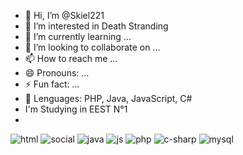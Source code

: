 - 👋 Hi, I’m @Skiel221
- 👀 I’m interested in Death Stranding
- 🌱 I’m currently learning ...
- 💞️ I’m looking to collaborate on ...
- 📫 How to reach me ...
- 😄 Pronouns: ...
- ⚡ Fun fact: ...
- 👾 Lenguages: PHP, Java, JavaScript, C#
- I'm Studying in EEST N°1
- 

![html](https://github.com/user-attachments/assets/65c97774-c0ca-433a-8477-fa805aa0dec5)
![social](https://github.com/user-attachments/assets/89ccfcbd-4695-4181-89c5-ed0766a3e71b)
![java](https://github.com/user-attachments/assets/c880e2d0-7a1a-4876-8f0e-475d40bac814)
![js](https://github.com/user-attachments/assets/5508aab2-1d26-40a2-8b72-09a9afe56c68)
![php](https://github.com/user-attachments/assets/f2bb0c15-6942-43d9-8fac-dbe4a9b98d0f)
![c-sharp](https://github.com/user-attachments/assets/688e879a-09e9-44cc-878d-783f855d7f92)
![mysql](https://github.com/user-attachments/assets/8ab62382-2a1d-47b3-938b-32cdda98876c)

<!---
Skiel221/Skiel221 is a ✨ special ✨ repository because its `README.md` (this file) appears on your GitHub profile.
You can click the Preview link to take a look at your changes.
--->
